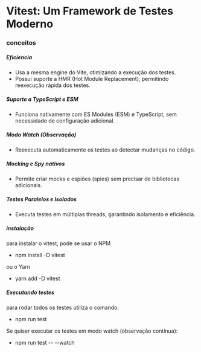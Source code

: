 # Vitest: Um Framework de Testes Moderno

### conceitos

##### Eficiencia
- Usa a mesma engine do Vite, otimizando a execução dos testes.
- Possui suporte a HMR (Hot Module Replacement), permitindo reexecução rápida dos testes.

##### Suporte a TypeScript e ESM
- Funciona nativamente com ES Modules (ESM) e TypeScript, sem necessidade de configuração adicional.

##### Modo Watch (Observação) 
- Reexecuta automaticamente os testes ao detectar mudanças no código.

##### Mocking e Spy nativos
- Permite criar mocks e espiões (spies) sem precisar de bibliotecas adicionais.

##### Testes Paralelos e Isolados
- Executa testes em múltiplas threads, garantindo isolamento e eficiência.

##### instalação
para instalar o vitest, pode se usar o NPM
- npm install -D vitest

ou o Yarn
- yarn add -D vitest

##### Executando testes
para rodar todos os testes utiliza o comando: 
- npm run test

Se quiser executar os testes em modo watch (observação contínua):

- npm run test -- --watch

